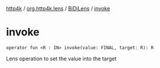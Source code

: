 [http4k](../../index.md) / [org.http4k.lens](../index.md) / [BiDiLens](index.md) / [invoke](./invoke.md)

# invoke

`operator fun <R : IN> invoke(value: FINAL, target: R): R`

Lens operation to set the value into the target

